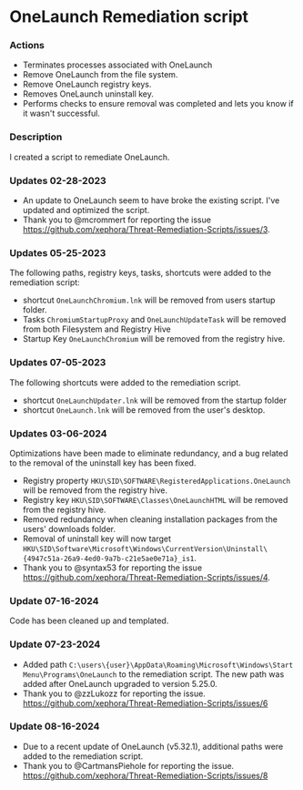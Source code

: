 # OneLaunch Remediation script

### Actions
- Terminates processes associated with OneLaunch
- Remove OneLaunch from the file system.
- Remove OneLaunch registry keys.
- Removes OneLaunch uninstall key.
- Performs checks to ensure removal was completed and lets you know if it wasn't successful.

### Description

I created a script to remediate OneLaunch.

### Updates 02-28-2023

- An update to OneLaunch seem to have broke the existing script.  I've updated and optimized the script.
- Thank you to @mcrommert for reporting the issue https://github.com/xephora/Threat-Remediation-Scripts/issues/3. 

### Updates 05-25-2023

The following paths, registry keys, tasks, shortcuts were added to the remediation script:

- shortcut `OneLaunchChromium.lnk` will be removed from users startup folder.
- Tasks `ChromiumStartupProxy` and `OneLaunchUpdateTask` will be removed from both Filesystem and Registry Hive
- Startup Key `OneLaunchChromium` will be removed from the registry hive.

### Updates 07-05-2023

The following shortcuts were added to the remediation script.

- shortcut `OneLaunchUpdater.lnk` will be removed from the startup folder
- shortcut `OneLaunch.lnk` will be removed from the user's desktop.

### Updates 03-06-2024

Optimizations have been made to eliminate redundancy, and a bug related to the removal of the uninstall key has been fixed.

- Registry property `HKU\SID\SOFTWARE\RegisteredApplications.OneLaunch` will be removed from the registry hive.
- Registry key `HKU\SID\SOFTWARE\Classes\OneLaunchHTML` will be removed from the registry hive.
- Removed redundancy when cleaning installation packages from the users' downloads folder.
- Removal of uninstall key will now target `HKU\SID\Software\Microsoft\Windows\CurrentVersion\Uninstall\{4947c51a-26a9-4ed0-9a7b-c21e5ae0e71a}_is1`.
- Thank you to @syntax53 for reporting the issue https://github.com/xephora/Threat-Remediation-Scripts/issues/4.

### Update 07-16-2024

Code has been cleaned up and templated.

### Update 07-23-2024

- Added path `C:\users\{user}\AppData\Roaming\Microsoft\Windows\Start Menu\Programs\OneLaunch` to the remediation script.  The new path was added after OneLaunch upgraded to  version 5.25.0.
- Thank you to @zzLukozz for reporting the issue. https://github.com/xephora/Threat-Remediation-Scripts/issues/6

### Update 08-16-2024
- Due to a recent update of OneLaunch (v5.32.1), additional paths were added to the remediation script.
- Thank you to @CartmansPiehole for reporting the issue. https://github.com/xephora/Threat-Remediation-Scripts/issues/8
